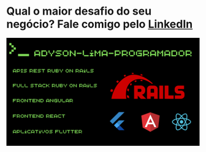# Qual o maior desafio do seu negócio? Fale comigo pelo <a href="https://www.linkedin.com/in/adyson-lima-programador/"><strong>LinkedIn</strong></a>

<img src="https://github.com/Adyson-Lima-Programador/Adyson-Lima-Programador/blob/main/Adyson-Lima-Programador-novo.png" />


